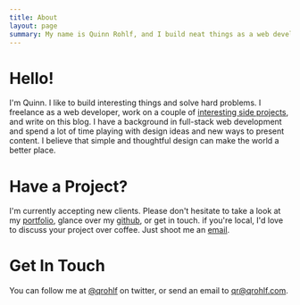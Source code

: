 ```yaml
---
title: About
layout: page
summary: My name is Quinn Rohlf, and I build neat things as a web developer and student in Portland, Oregon.
---
```

# Hello!
I'm Quinn. I like to build interesting things and solve hard problems. I freelance as a web developer, work on a couple of  [interesting side projects](/projects), and write on this blog. I have a background in full-stack web development and spend a lot of time playing with design ideas and new ways to present content. I believe that simple and thoughtful design can make the world a better place.

# Have a Project?
I'm currently accepting new clients. Please don't hesitate to take a look at my [portfolio](/projects), glance over my [github](https://github.com/qrohlf), or get in touch. if you're local, I'd love to discuss your project over coffee. Just shoot me an [email](mailto:qr@qrohlf.com).

# Get In Touch
You can follow me at [@qrohlf](https://twitter.com/qrohlf) on twitter, or send an email to [qr@qrohlf.com](mailto:qr@qrohlf.com). 
